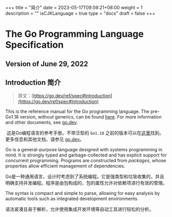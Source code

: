 +++
title = "简介"
date = 2023-05-17T09:59:21+08:00
weight = 1
description = ""
isCJKLanguage = true
type = "docs"
draft = false
+++
# The Go Programming Language Specification


## Version of June 29, 2022

## Introduction 简介
> 原文：[https://go.dev/ref/spec#Introduction](https://go.dev/ref/spec#Introduction)

This is the reference manual for the Go programming language. The pre-Go1.18 version, without generics, can be found [here](https://go.dev/doc/go1.17_spec.html). For more information and other documents, see [go.dev](https://go.dev/).

​	这是Go编程语言的参考手册。不带泛型的 `Go1.18` 之前的版本可以在[这里](https://go.dev/doc/go1.17_spec.html)找到。更多信息和其他文档，请参见 [go.dev](https://go.dev/)。

Go is a general-purpose language designed with systems programming in mind. It is strongly typed and garbage-collected and has explicit support for concurrent programming. Programs are constructed from *packages*, whose properties allow efficient management of dependencies.

​	Go是一种通用语言，设计时考虑到了系统编程。它是强类型和垃圾收集的，并且明确支持并发编程。程序是由包构成的，包的属性允许对依赖项进行有效的管理。

The syntax is compact and simple to parse, allowing for easy analysis by automatic tools such as integrated development environments.

​	语法紧凑且易于解析，允许使用集成开发环境等自动工具进行轻松的分析。